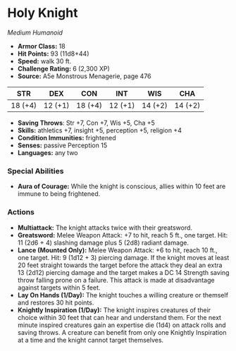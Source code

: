 # Holy Knight

*Medium* *Humanoid*

- **Armor Class:** 18
- **Hit Points:** 93 (11d8+44)
- **Speed:** walk 30 ft.
- **Challenge Rating:** 6 (2,300 XP)
- **Source:** A5e Monstrous Menagerie, page 476

| STR | DEX | CON | INT | WIS | CHA |
| --- | --- | --- | --- | --- | --- |
| 18 (+4) | 12 (+1) | 18 (+4) | 12 (+1) | 14 (+2) | 14 (+2) |

- **Saving Throws**: Str +7, Con +7, Wis +5, Cha +5
- **Skills:** athletics +7, insight +5, perception +5, religion +4
- **Condition Immunities:** frightened
- **Senses:** passive Perception 15
- **Languages:** any two

### Special Abilities

- **Aura of Courage:** While the knight is conscious, allies within 10 feet are immune to being frightened.

### Actions

- **Multiattack:** The knight attacks twice with their greatsword.
- **Greatsword:** Melee Weapon Attack: +7 to hit, reach 5 ft., one target. Hit: 11 (2d6 + 4) slashing damage plus 5 (2d8) radiant damage.
- **Lance (Mounted Only):** Melee Weapon Attack: +6 to hit, reach 10 ft., one target. Hit: 9 (1d12 + 3) piercing damage. If the knight moves at least 20 feet straight towards the target before the attack  they deal an extra 13 (2d12) piercing damage  and the target makes a DC 14 Strength saving throw  falling prone on a failure. This attack is made at disadvantage against targets within 5 feet.
- **Lay On Hands (1/Day):** The knight touches a willing creature or themself and restores 30 hit points.
- **Knightly Inspiration (1/Day):** The knight inspires creatures of their choice within 30 feet that can hear and understand them. For the next minute  inspired creatures gain an expertise die (1d4) on attack rolls and saving throws. A creature can benefit from only one Knightly Inspiration at a time  and the knight cannot target themselves.



